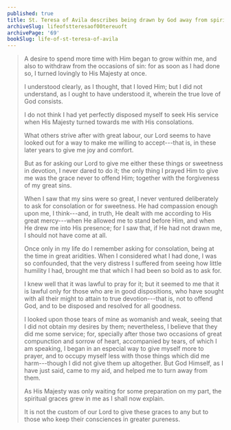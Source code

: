```yaml
---
published: true
title: St. Teresa of Avila describes being drawn by God away from spiritual dangers
archiveSlug: lifeofstteresaof00tereuoft
archivePage: '69'
bookSlug: life-of-st-teresa-of-avila
---
```


> A desire to spend more time with Him began to grow within me, and also to withdraw from the occasions of sin: for as soon as I had done so, I turned lovingly to His Majesty at once.
> 
> I understood clearly, as I thought, that I loved Him; but I did not understand, as I ought to have understood it, wherein the true love of God consists.
> 
> I do not think I had yet perfectly disposed myself to seek His service when His Majesty turned towards me with His consolations.
> 
> What others strive after with great labour, our Lord seems to have looked out for a way to make me willing to accept---that is, in these later years to give me joy and comfort.
> 
> But as for asking our Lord to give me either these things or sweetness in devotion, I never dared to do it; the only thing I prayed Him to give me was the grace never to offend Him; together with the forgiveness of my great sins.
> 
> When I saw that my sins were so great, I never ventured deliberately to ask for consolation or for sweetness. He had compassion enough upon me, I think---and, in truth, He dealt with me according to His great mercy---when He allowed me to stand before Him, and when He drew me into His presence; for I saw that, if He had not drawn me, I should not have come at all.
> 
> Once only in my life do I remember asking for consolation, being at the time in great aridities. When I considered what I had done, I was so confounded, that the very distress I suffered from seeing how little humility I had, brought me that which I had been so bold as to ask for.
> 
> I knew well that it was lawful to pray for it; but it seemed to me that it is lawful only for those who are in good dispositions, who have sought with all their might to attain to true devotion---that is, not to offend God, and to be disposed and resolved for all goodness.
> 
> I looked upon those tears of mine as womanish and weak, seeing that I did not obtain my desires by them; nevertheless, I believe that they did me some service; for, specially after those two occasions of great compunction and sorrow of heart, accompanied by tears, of which I am speaking, I began in an especial way to give myself more to prayer, and to occupy myself less with those things which did me harm---though I did not give them up altogether. But God Himself, as I have just said, came to my aid, and helped me to turn away from them.
> 
> As His Majesty was only waiting for some preparation on my part, the spiritual graces grew in me as I shall now explain.
> 
> It is not the custom of our Lord to give these graces to any but to those who keep their consciences in greater pureness.
